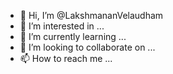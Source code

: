 - 👋 Hi, I’m @LakshmananVelaudham
- 👀 I’m interested in ...
- 🌱 I’m currently learning ...
- 💞️ I’m looking to collaborate on ...
- 📫 How to reach me ...

<!---
LakshmananVelaudham/LakshmananVelaudham is a ✨ special ✨ repository because its `README.md` (this file) appears on your GitHub profile.
You can click the Preview link to take a look at your changes.
--->
